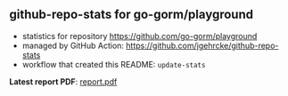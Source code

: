 ## github-repo-stats for go-gorm/playground

- statistics for repository https://github.com/go-gorm/playground
- managed by GitHub Action: https://github.com/jgehrcke/github-repo-stats
- workflow that created this README: `update-stats`

**Latest report PDF**: [report.pdf](https://github.com/go-gorm/gorm.io/raw/github-repo-stats/go-gorm/playground/latest-report/report.pdf)

